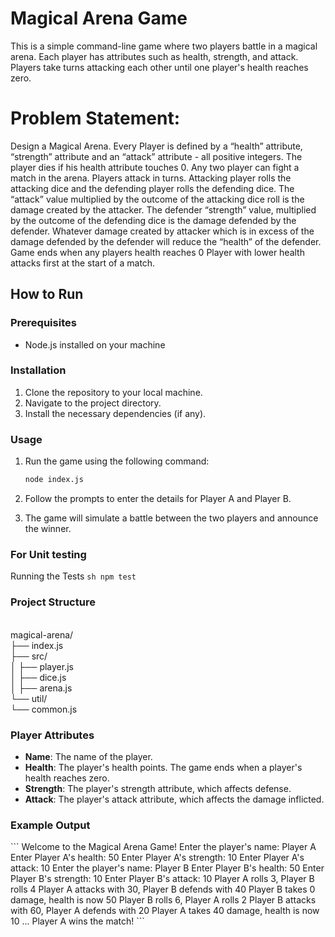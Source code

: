 # Magical Arena Game

This is a simple command-line game where two players battle in a magical arena. Each player has attributes such as health, strength, and attack. Players take turns attacking each other until one player's health reaches zero.

# Problem Statement:

Design a Magical Arena. Every Player is defined by a “health” attribute, “strength” attribute and an “attack” attribute - all positive integers. The player dies if his health attribute touches 0. 
Any two player can fight a match in the arena. Players attack in turns. Attacking player rolls the attacking dice and the defending player rolls the defending dice. The “attack”  value multiplied by the outcome of the  attacking dice roll is the damage created by the attacker. The defender “strength” value, multiplied by the outcome of the defending dice is the damage defended by the defender. Whatever damage created by attacker which is in excess of the damage defended by the defender will reduce the “health” of the defender. Game ends when any players health reaches 0
Player with lower health attacks first at the start of a match. 

## How to Run

### Prerequisites

- Node.js installed on your machine

### Installation

1. Clone the repository to your local machine.
2. Navigate to the project directory.
3. Install the necessary dependencies (if any).

### Usage

1. Run the game using the following command:

    ```bash
    node index.js
    ```

2. Follow the prompts to enter the details for Player A and Player B.
3. The game will simulate a battle between the two players and announce the winner.

### For Unit testing
 Running the Tests
    ```sh
    npm test
    ```


### Project Structure

\
magical-arena/<br>
├── index.js<br>
├── src/<br>
│   ├── player.js<br>
│   ├── dice.js<br>
│   ├── arena.js<br>
└── util/<br>
    └── common.js<br>


### Player Attributes

- **Name**: The name of the player.
- **Health**: The player's health points. The game ends when a player's health reaches zero.
- **Strength**: The player's strength attribute, which affects defense.
- **Attack**: The player's attack attribute, which affects the damage inflicted.

### Example Output

\`\`\`
Welcome to the Magical Arena Game!
Enter the player's name: Player A
Enter Player A's health: 50
Enter Player A's strength: 10
Enter Player A's attack: 10
Enter the player's name: Player B
Enter Player B's health: 50
Enter Player B's strength: 10
Enter Player B's attack: 10
Player A rolls 3, Player B rolls 4
Player A attacks with 30, Player B defends with 40
Player B takes 0 damage, health is now 50
Player B rolls 6, Player A rolls 2
Player B attacks with 60, Player A defends with 20
Player A takes 40 damage, health is now 10
...
Player A wins the match!
\`\`\`

